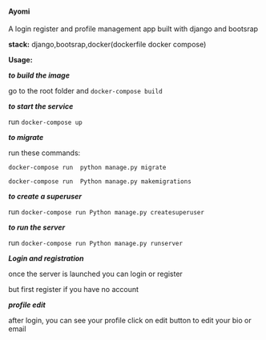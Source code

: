 #### **Ayomi**

A login register and profile management app built with django and bootsrap 

**stack:**
django,bootsrap,docker(dockerfile docker compose)

**Usage:**

***to build the image***

  go to the root folder and ``docker-compose build ``

***to start the service***

run  ``docker-compose up``

***to migrate***

run these commands:

``docker-compose run  python manage.py migrate``

``docker-compose run  Python manage.py makemigrations``


***to create a superuser***


run  ````docker-compose run Python manage.py createsuperuser````

***to run the server***

 
run ````docker-compose run Python manage.py runserver````


***Login and registration***


once the server is launched you can  login or register 

but first register if you have no account

***profile edit***

after login, you can see your profile 
click on edit button to edit your bio or email


